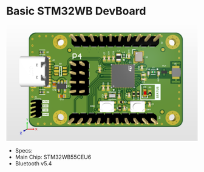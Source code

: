 # Basic STM32WB DevBoard
![alt text](https://raw.githubusercontent.com/Arguz-HW/STM32-Bluetooth-5.4/main/STM32-bluetoothV5.0.png)
- Specs:
- Main Chip: STM32WB55CEU6
- Bluetooth v5.4
